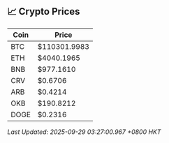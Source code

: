 ## 📈 Crypto Prices

| Coin | Price |
| ---- | ----- |
| BTC | $110301.9983 |
| ETH | $4040.1965 |
| BNB | $977.1610 |
| CRV | $0.6706 |
| ARB | $0.4214 |
| OKB | $190.8212 |
| DOGE | $0.2316 |

_Last Updated: 2025-09-29 03:27:00.967 +0800 HKT_